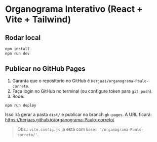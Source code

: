 # Organograma Interativo (React + Vite + Tailwind)

## Rodar local
```bash
npm install
npm run dev
```

## Publicar no GitHub Pages
1. Garanta que o repositório no GitHub é `Herjaas/organograma-Paulo-correto`.
2. Faça login no GitHub no terminal (ou configure token para `git push`).
3. Rode:
```bash
npm run deploy
```
Isso irá gerar a pasta `dist/` e publicar no branch `gh-pages`.
A URL ficará: https://herjaas.github.io/organograma-Paulo-correto/

> Obs.: `vite.config.js` já está com `base: '/organograma-Paulo-correto/'`.
